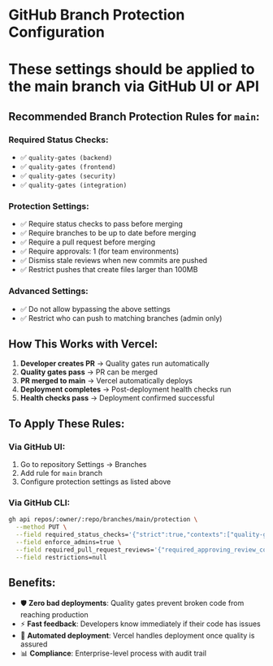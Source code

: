 # GitHub Branch Protection Configuration
# These settings should be applied to the main branch via GitHub UI or API

## Recommended Branch Protection Rules for `main`:

### Required Status Checks:
- ✅ `quality-gates (backend)`
- ✅ `quality-gates (frontend)`
- ✅ `quality-gates (security)`
- ✅ `quality-gates (integration)`

### Protection Settings:
- ✅ Require status checks to pass before merging
- ✅ Require branches to be up to date before merging
- ✅ Require a pull request before merging
- ✅ Require approvals: 1 (for team environments)
- ✅ Dismiss stale reviews when new commits are pushed
- ✅ Restrict pushes that create files larger than 100MB

### Advanced Settings:
- ✅ Do not allow bypassing the above settings
- ✅ Restrict who can push to matching branches (admin only)

## How This Works with Vercel:

1. **Developer creates PR** → Quality gates run automatically
2. **Quality gates pass** → PR can be merged
3. **PR merged to main** → Vercel automatically deploys
4. **Deployment completes** → Post-deployment health checks run
5. **Health checks pass** → Deployment confirmed successful

## To Apply These Rules:

### Via GitHub UI:
1. Go to repository Settings → Branches
2. Add rule for `main` branch
3. Configure protection settings as listed above

### Via GitHub CLI:
```bash
gh api repos/:owner/:repo/branches/main/protection \
  --method PUT \
  --field required_status_checks='{"strict":true,"contexts":["quality-gates (backend)","quality-gates (frontend)","quality-gates (security)","quality-gates (integration)"]}' \
  --field enforce_admins=true \
  --field required_pull_request_reviews='{"required_approving_review_count":1,"dismiss_stale_reviews":true}' \
  --field restrictions=null
```

## Benefits:
- 🛡️ **Zero bad deployments**: Quality gates prevent broken code from reaching production
- ⚡ **Fast feedback**: Developers know immediately if their code has issues
- 🚀 **Automated deployment**: Vercel handles deployment once quality is assured
- 📊 **Compliance**: Enterprise-level process with audit trail
